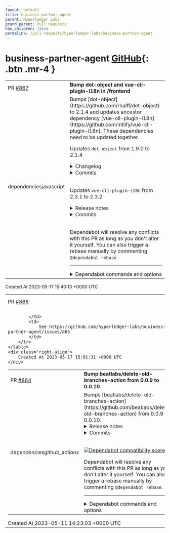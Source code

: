 ```yaml
---
layout: default
title: business-partner-agent
parent: Hyperledger Labs
grand_parent: Pull Requests
has_children: false
permalink: /pull-requests/hyperledger-labs/business-partner-agent
---
```


# business-partner-agent <span class="fs-3 right-align">[GitHub](https://github.com/hyperledger-labs/business-partner-agent){: .btn .mr-4 }</span>


<div>
    <table>
        <tr>
            <td>
                PR <a href="https://github.com/hyperledger-labs/business-partner-agent/pull/867" class=".btn">#867</a>
            </td>
            <td>
                <b>
                    Bump dot-object and vue-cli-plugin-i18n in /frontend
                </b>
            </td>
        </tr>
        <tr>
            <td>
                <span class="chip">dependencies</span><span class="chip">javascript</span>
            </td>
            <td>
                Bumps [dot-object](https://github.com/rhalff/dot-object) to 2.1.4 and updates ancestor dependency [vue-cli-plugin-i18n](https://github.com/intlify/vue-cli-plugin-i18n). These dependencies need to be updated together.

Updates `dot-object` from 1.9.0 to 2.1.4
<details>
<summary>Changelog</summary>
<p><em>Sourced from <a href="https://github.com/rhalff/dot-object/blob/master/CHANGELOG.md">dot-object's changelog</a>.</em></p>
<blockquote>
<h2>2020-09-10 Version 2.1.4</h2>
<ul>
<li>[<a href="https://github.com/rhalff/dot-object/commit/94b9eb8a2d"><code>94b9eb8a2d</code></a>] - Fix parsing of array paths for non standard separators (Fixed by boidolr <a href="https://redirect.github.com/rhalff/dot-object/issues/58">#58</a>)</li>
</ul>
<h2>2020-02-16 Version 2.1.3</h2>
<ul>
<li>fix possible pollution of prototype for paths containing <strong>proto</strong></li>
</ul>
<h2>2019-11-02 Version 2.1.1</h2>
<ul>
<li>fix undefined key with root level array.</li>
</ul>
<h2>2019-11-02 Version 2.1.1</h2>
<ul>
<li>Wrong array conversion when brackets are used (Reported by vladshcherbin <a href="https://redirect.github.com/rhalff/dot-object/issues/27">#27</a>)</li>
</ul>
<h2>2019-11-02 Version 2.1.0</h2>
<ul>
<li>fix delete function not being wrapped. (Reported by murphyke <a href="https://redirect.github.com/rhalff/dot-object/issues/40">#40</a>)</li>
</ul>
<h2>2019-11-02 Version 2.0.0</h2>
<ul>
<li>[<a href="https://github.com/rhalff/dot-object/commit/2cb41bbd1b"><code>2cb41bbd1b</code></a>] - Add useBrackets option for the .dot() method (by z1m1n <a href="https://redirect.github.com/rhalff/dot-object/issues/42">#42</a>)</li>
<li>dot() now writes brackets by default (possibly breaking change).
Use Dot.useBrackets = false to keep the old behavior</li>
</ul>
</blockquote>
</details>
<details>
<summary>Commits</summary>
<ul>
<li><a href="https://github.com/rhalff/dot-object/commit/87fd0d9d6d5596b3369ee1918e3f75041d4b334c"><code>87fd0d9</code></a> Release v2.1.4.</li>
<li><a href="https://github.com/rhalff/dot-object/commit/437c54bcb6bbf4807d65d0cd532f85d95f468870"><code>437c54b</code></a> prepare release</li>
<li><a href="https://github.com/rhalff/dot-object/commit/2f78b82bbbbd6978386b083d02faef77f9d436d9"><code>2f78b82</code></a> Merge pull request <a href="https://redirect.github.com/rhalff/dot-object/issues/58">#58</a> from boidolr/master</li>
<li><a href="https://github.com/rhalff/dot-object/commit/94b9eb8a2dc2f46f59c8a861bc826fb3c7a3a320"><code>94b9eb8</code></a> Fix parsing of array paths for non standard separators</li>
<li><a href="https://github.com/rhalff/dot-object/commit/3dcb2defecd643b64a1f24e838468a1128e904bd"><code>3dcb2de</code></a> Merge pull request <a href="https://redirect.github.com/rhalff/dot-object/issues/52">#52</a> from murilobd/add-keepArray-to-doc</li>
<li><a href="https://github.com/rhalff/dot-object/commit/2262089a7022d98dd3624d90be83e44d03ba14fa"><code>2262089</code></a> Update README.md</li>
<li><a href="https://github.com/rhalff/dot-object/commit/67142e73c0f9fdc0c57f561d3f8d7cfb0cdcf256"><code>67142e7</code></a> Merge branch 'release/v2.1.3'</li>
<li><a href="https://github.com/rhalff/dot-object/commit/c4a4dd5682b266192369f1a09c3426bb3586144b"><code>c4a4dd5</code></a> prepare v2.1.3</li>
<li><a href="https://github.com/rhalff/dot-object/commit/f76cff5fe6d01d30ce110d8f454db2e5bd28a7de"><code>f76cff5</code></a> guard for possible prototype polution</li>
<li><a href="https://github.com/rhalff/dot-object/commit/ee628c20e7de0c1d84d67ab9cf81c9e5fa5fa1b7"><code>ee628c2</code></a> Merge tag 'v2.1.2' into develop</li>
<li>Additional commits viewable in <a href="https://github.com/rhalff/dot-object/compare/v1.9.0...v2.1.4">compare view</a></li>
</ul>
</details>
<br />

Updates `vue-cli-plugin-i18n` from 2.3.1 to 2.3.2
<details>
<summary>Release notes</summary>
<p><em>Sourced from <a href="https://github.com/intlify/vue-cli-plugin-i18n/releases">vue-cli-plugin-i18n's releases</a>.</em></p>
<blockquote>
<h2>v2.3.2</h2>
<h2>What's Changed</h2>
<ul>
<li>build(deps): bump url-parse from 1.5.1 to 1.5.3 by <a href="https://github.com/dependabot"><code>@​dependabot</code></a> in <a href="https://redirect.github.com/intlify/vue-cli-plugin-i18n/pull/248">intlify/vue-cli-plugin-i18n#248</a></li>
<li>fix a typo by <a href="https://github.com/bildeneins"><code>@​bildeneins</code></a> in <a href="https://redirect.github.com/intlify/vue-cli-plugin-i18n/pull/250">intlify/vue-cli-plugin-i18n#250</a></li>
<li>Fixing typos by <a href="https://github.com/deining"><code>@​deining</code></a> in <a href="https://redirect.github.com/intlify/vue-cli-plugin-i18n/pull/253">intlify/vue-cli-plugin-i18n#253</a></li>
<li>build(deps): bump ajv from 6.12.2 to 6.12.6 by <a href="https://github.com/dependabot"><code>@​dependabot</code></a> in <a href="https://redirect.github.com/intlify/vue-cli-plugin-i18n/pull/256">intlify/vue-cli-plugin-i18n#256</a></li>
<li>build(deps): bump follow-redirects from 1.13.0 to 1.14.7 in /client-addon by <a href="https://github.com/dependabot"><code>@​dependabot</code></a> in <a href="https://redirect.github.com/intlify/vue-cli-plugin-i18n/pull/255">intlify/vue-cli-plugin-i18n#255</a></li>
<li>build(deps): bump ajv from 6.12.2 to 6.12.6 in /client-addon by <a href="https://github.com/dependabot"><code>@​dependabot</code></a> in <a href="https://redirect.github.com/intlify/vue-cli-plugin-i18n/pull/257">intlify/vue-cli-plugin-i18n#257</a></li>
<li>build(deps): bump node-fetch from 2.6.1 to 2.6.7 in /client-addon by <a href="https://github.com/dependabot"><code>@​dependabot</code></a> in <a href="https://redirect.github.com/intlify/vue-cli-plugin-i18n/pull/258">intlify/vue-cli-plugin-i18n#258</a></li>
<li>build(deps): bump trim-off-newlines from 1.0.1 to 1.0.3 by <a href="https://github.com/dependabot"><code>@​dependabot</code></a> in <a href="https://redirect.github.com/intlify/vue-cli-plugin-i18n/pull/259">intlify/vue-cli-plugin-i18n#259</a></li>
<li>build(deps): bump node-fetch from 2.6.1 to 2.6.7 by <a href="https://github.com/dependabot"><code>@​dependabot</code></a> in <a href="https://redirect.github.com/intlify/vue-cli-plugin-i18n/pull/260">intlify/vue-cli-plugin-i18n#260</a></li>
<li>build(deps): bump ws from 5.2.2 to 5.2.3 by <a href="https://github.com/dependabot"><code>@​dependabot</code></a> in <a href="https://redirect.github.com/intlify/vue-cli-plugin-i18n/pull/261">intlify/vue-cli-plugin-i18n#261</a></li>
<li>build(deps): bump follow-redirects from 1.14.7 to 1.14.8 in /client-addon by <a href="https://github.com/dependabot"><code>@​dependabot</code></a> in <a href="https://redirect.github.com/intlify/vue-cli-plugin-i18n/pull/263">intlify/vue-cli-plugin-i18n#263</a></li>
<li>build(deps): bump url-parse from 1.5.3 to 1.5.7 by <a href="https://github.com/dependabot"><code>@​dependabot</code></a> in <a href="https://redirect.github.com/intlify/vue-cli-plugin-i18n/pull/265">intlify/vue-cli-plugin-i18n#265</a></li>
<li>build(deps): bump prismjs from 1.25.0 to 1.27.0 in /client-addon by <a href="https://github.com/dependabot"><code>@​dependabot</code></a> in <a href="https://redirect.github.com/intlify/vue-cli-plugin-i18n/pull/266">intlify/vue-cli-plugin-i18n#266</a></li>
<li>build(deps): bump prismjs from 1.25.0 to 1.27.0 by <a href="https://github.com/dependabot"><code>@​dependabot</code></a> in <a href="https://redirect.github.com/intlify/vue-cli-plugin-i18n/pull/267">intlify/vue-cli-plugin-i18n#267</a></li>
<li>build(deps): bump url-parse from 1.5.3 to 1.5.10 in /client-addon by <a href="https://github.com/dependabot"><code>@​dependabot</code></a> in <a href="https://redirect.github.com/intlify/vue-cli-plugin-i18n/pull/268">intlify/vue-cli-plugin-i18n#268</a></li>
<li>build(deps): bump url-parse from 1.5.3 to 1.5.10 by <a href="https://github.com/dependabot"><code>@​dependabot</code></a> in <a href="https://redirect.github.com/intlify/vue-cli-plugin-i18n/pull/269">intlify/vue-cli-plugin-i18n#269</a></li>
<li>build(deps): bump minimist from 1.2.5 to 1.2.6 in /client-addon by <a href="https://github.com/dependabot"><code>@​dependabot</code></a> in <a href="https://redirect.github.com/intlify/vue-cli-plugin-i18n/pull/270">intlify/vue-cli-plugin-i18n#270</a></li>
<li>build(deps): bump minimist from 1.2.5 to 1.2.6 by <a href="https://github.com/dependabot"><code>@​dependabot</code></a> in <a href="https://redirect.github.com/intlify/vue-cli-plugin-i18n/pull/271">intlify/vue-cli-plugin-i18n#271</a></li>
<li>build(deps): bump async from 2.6.3 to 2.6.4 by <a href="https://github.com/dependabot"><code>@​dependabot</code></a> in <a href="https://redirect.github.com/intlify/vue-cli-plugin-i18n/pull/272">intlify/vue-cli-plugin-i18n#272</a></li>
<li>build(deps): bump async from 2.6.3 to 2.6.4 in /client-addon by <a href="https://github.com/dependabot"><code>@​dependabot</code></a> in <a href="https://redirect.github.com/intlify/vue-cli-plugin-i18n/pull/273">intlify/vue-cli-plugin-i18n#273</a></li>
<li>build(deps): bump eventsource from 1.0.7 to 1.1.1 by <a href="https://github.com/dependabot"><code>@​dependabot</code></a> in <a href="https://redirect.github.com/intlify/vue-cli-plugin-i18n/pull/274">intlify/vue-cli-plugin-i18n#274</a></li>
<li>build(deps): bump eventsource from 1.0.7 to 1.1.1 in /client-addon by <a href="https://github.com/dependabot"><code>@​dependabot</code></a> in <a href="https://redirect.github.com/intlify/vue-cli-plugin-i18n/pull/275">intlify/vue-cli-plugin-i18n#275</a></li>
<li>build(deps): bump shell-quote from 1.7.2 to 1.7.3 by <a href="https://github.com/dependabot"><code>@​dependabot</code></a> in <a href="https://redirect.github.com/intlify/vue-cli-plugin-i18n/pull/276">intlify/vue-cli-plugin-i18n#276</a></li>
<li>build(deps): bump shell-quote from 1.7.2 to 1.7.3 in /client-addon by <a href="https://github.com/dependabot"><code>@​dependabot</code></a> in <a href="https://redirect.github.com/intlify/vue-cli-plugin-i18n/pull/277">intlify/vue-cli-plugin-i18n#277</a></li>
<li>build(deps): bump jsdom from 16.4.0 to 16.7.0 by <a href="https://github.com/dependabot"><code>@​dependabot</code></a> in <a href="https://redirect.github.com/intlify/vue-cli-plugin-i18n/pull/278">intlify/vue-cli-plugin-i18n#278</a></li>
<li>Bump vue-i18n-extract to version 1.2.3 by <a href="https://github.com/mateuscruz"><code>@​mateuscruz</code></a> in <a href="https://redirect.github.com/intlify/vue-cli-plugin-i18n/pull/279">intlify/vue-cli-plugin-i18n#279</a></li>
</ul>
<h2>New Contributors</h2>
<ul>
<li><a href="https://github.com/bildeneins"><code>@​bildeneins</code></a> made their first contribution in <a href="https://redirect.github.com/intlify/vue-cli-plugin-i18n/pull/250">intlify/vue-cli-plugin-i18n#250</a></li>
<li><a href="https://github.com/deining"><code>@​deining</code></a> made their first contribution in <a href="https://redirect.github.com/intlify/vue-cli-plugin-i18n/pull/253">intlify/vue-cli-plugin-i18n#253</a></li>
<li><a href="https://github.com/mateuscruz"><code>@​mateuscruz</code></a> made their first contribution in <a href="https://redirect.github.com/intlify/vue-cli-plugin-i18n/pull/279">intlify/vue-cli-plugin-i18n#279</a></li>
</ul>
<p><strong>Full Changelog</strong>: <a href="https://github.com/intlify/vue-cli-plugin-i18n/compare/v2.3.1...v2.3.2">https://github.com/intlify/vue-cli-plugin-i18n/compare/v2.3.1...v2.3.2</a></p>
</blockquote>
</details>
<details>
<summary>Commits</summary>
<ul>
<li><a href="https://github.com/intlify/vue-cli-plugin-i18n/commit/37915e178e34b670bbce48c53b3eeda9ded08756"><code>37915e1</code></a> release: v2.3.2</li>
<li><a href="https://github.com/intlify/vue-cli-plugin-i18n/commit/4ef7b1a4538dad156ef64c4b739811e402a9ba7c"><code>4ef7b1a</code></a> Bump vue-i18n-extract to version &quot;1.2.3 (<a href="https://redirect.github.com/intlify/vue-cli-plugin-i18n/issues/279">#279</a>)</li>
<li><a href="https://github.com/intlify/vue-cli-plugin-i18n/commit/e3bb0e9ea2934682e438bf91c81a7f8682dbf2e0"><code>e3bb0e9</code></a> build(deps): bump jsdom from 16.4.0 to 16.7.0 (<a href="https://redirect.github.com/intlify/vue-cli-plugin-i18n/issues/278">#278</a>)</li>
<li><a href="https://github.com/intlify/vue-cli-plugin-i18n/commit/0f238cd6f59900055324f9fd9abd14cb4c3c6f62"><code>0f238cd</code></a> build(deps): bump shell-quote from 1.7.2 to 1.7.3 in /client-addon (<a href="https://redirect.github.com/intlify/vue-cli-plugin-i18n/issues/277">#277</a>)</li>
<li><a href="https://github.com/intlify/vue-cli-plugin-i18n/commit/238ef063d9bd629cb12e22e5159da02fe40f2066"><code>238ef06</code></a> build(deps): bump shell-quote from 1.7.2 to 1.7.3 (<a href="https://redirect.github.com/intlify/vue-cli-plugin-i18n/issues/276">#276</a>)</li>
<li><a href="https://github.com/intlify/vue-cli-plugin-i18n/commit/9d372648839f7b83cd40cf332e14d977c198c764"><code>9d37264</code></a> build(deps): bump eventsource from 1.0.7 to 1.1.1 in /client-addon (<a href="https://redirect.github.com/intlify/vue-cli-plugin-i18n/issues/275">#275</a>)</li>
<li><a href="https://github.com/intlify/vue-cli-plugin-i18n/commit/f7caf1689552b06641614fecc0a858baef0e1145"><code>f7caf16</code></a> build(deps): bump eventsource from 1.0.7 to 1.1.1 (<a href="https://redirect.github.com/intlify/vue-cli-plugin-i18n/issues/274">#274</a>)</li>
<li><a href="https://github.com/intlify/vue-cli-plugin-i18n/commit/b3433e1b3bc2b2d58e7cd187d4d1a924ed863e35"><code>b3433e1</code></a> build(deps): bump async from 2.6.3 to 2.6.4 in /client-addon (<a href="https://redirect.github.com/intlify/vue-cli-plugin-i18n/issues/273">#273</a>)</li>
<li><a href="https://github.com/intlify/vue-cli-plugin-i18n/commit/7ffd1772865d9cef68fc714654b246463e5a3838"><code>7ffd177</code></a> build(deps): bump async from 2.6.3 to 2.6.4 (<a href="https://redirect.github.com/intlify/vue-cli-plugin-i18n/issues/272">#272</a>)</li>
<li><a href="https://github.com/intlify/vue-cli-plugin-i18n/commit/2f96e52392ec10c381394d653d820ccbf558a240"><code>2f96e52</code></a> build(deps): bump minimist from 1.2.5 to 1.2.6 (<a href="https://redirect.github.com/intlify/vue-cli-plugin-i18n/issues/271">#271</a>)</li>
<li>Additional commits viewable in <a href="https://github.com/intlify/vue-cli-plugin-i18n/compare/v2.3.1...v2.3.2">compare view</a></li>
</ul>
</details>
<br />


Dependabot will resolve any conflicts with this PR as long as you don't alter it yourself. You can also trigger a rebase manually by commenting `@dependabot rebase`.

[//]: # (dependabot-automerge-start)
[//]: # (dependabot-automerge-end)

---

<details>
<summary>Dependabot commands and options</summary>
<br />

You can trigger Dependabot actions by commenting on this PR:
- `@dependabot rebase` will rebase this PR
- `@dependabot recreate` will recreate this PR, overwriting any edits that have been made to it
- `@dependabot merge` will merge this PR after your CI passes on it
- `@dependabot squash and merge` will squash and merge this PR after your CI passes on it
- `@dependabot cancel merge` will cancel a previously requested merge and block automerging
- `@dependabot reopen` will reopen this PR if it is closed
- `@dependabot close` will close this PR and stop Dependabot recreating it. You can achieve the same result by closing it manually
- `@dependabot ignore this major version` will close this PR and stop Dependabot creating any more for this major version (unless you reopen the PR or upgrade to it yourself)
- `@dependabot ignore this minor version` will close this PR and stop Dependabot creating any more for this minor version (unless you reopen the PR or upgrade to it yourself)
- `@dependabot ignore this dependency` will close this PR and stop Dependabot creating any more for this dependency (unless you reopen the PR or upgrade to it yourself)
You can disable automated security fix PRs for this repo from the [Security Alerts page](https://github.com/hyperledger-labs/business-partner-agent/network/alerts).

</details>
            </td>
        </tr>
    </table>
    <div class="right-align">
        Created At 2023-05-17 15:40:13 +0000 UTC
    </div>
</div>

<div>
    <table>
        <tr>
            <td>
                PR <a href="https://github.com/hyperledger-labs/business-partner-agent/pull/866" class=".btn">#866</a>
            </td>
            <td>
                <b>
                    Remove GitPod
                </b>
            </td>
        </tr>
        <tr>
            <td>
                
            </td>
            <td>
                See https://github.com/hyperledger-labs/business-partner-agent/issues/865
            </td>
        </tr>
    </table>
    <div class="right-align">
        Created At 2023-05-17 15:01:31 +0000 UTC
    </div>
</div>

<div>
    <table>
        <tr>
            <td>
                PR <a href="https://github.com/hyperledger-labs/business-partner-agent/pull/864" class=".btn">#864</a>
            </td>
            <td>
                <b>
                    Bump beatlabs/delete-old-branches-action from 0.0.9 to 0.0.10
                </b>
            </td>
        </tr>
        <tr>
            <td>
                <span class="chip">dependencies</span><span class="chip">github_actions</span>
            </td>
            <td>
                Bumps [beatlabs/delete-old-branches-action](https://github.com/beatlabs/delete-old-branches-action) from 0.0.9 to 0.0.10.
<details>
<summary>Release notes</summary>
<p><em>Sourced from <a href="https://github.com/beatlabs/delete-old-branches-action/releases">beatlabs/delete-old-branches-action's releases</a>.</em></p>
<blockquote>
<h2>v0.0.10</h2>
<h2>What's Changed</h2>
<ul>
<li>use latest checkout action with safe.dir fix by <a href="https://github.com/ravinaik1312"><code>@​ravinaik1312</code></a> in <a href="https://redirect.github.com/beatlabs/delete-old-branches-action/pull/22">beatlabs/delete-old-branches-action#22</a></li>
<li>docs: update example version to current by <a href="https://github.com/mdelapenya"><code>@​mdelapenya</code></a> in <a href="https://redirect.github.com/beatlabs/delete-old-branches-action/pull/23">beatlabs/delete-old-branches-action#23</a></li>
<li>Fixes a typo by <a href="https://github.com/iamnotaturtle"><code>@​iamnotaturtle</code></a> in <a href="https://redirect.github.com/beatlabs/delete-old-branches-action/pull/27">beatlabs/delete-old-branches-action#27</a></li>
<li>Updated output due to it will be deprecated by <a href="https://github.com/juanjimenezcasas"><code>@​juanjimenezcasas</code></a> in <a href="https://redirect.github.com/beatlabs/delete-old-branches-action/pull/30">beatlabs/delete-old-branches-action#30</a></li>
</ul>
<h2>New Contributors</h2>
<ul>
<li><a href="https://github.com/iamnotaturtle"><code>@​iamnotaturtle</code></a> made their first contribution in <a href="https://redirect.github.com/beatlabs/delete-old-branches-action/pull/27">beatlabs/delete-old-branches-action#27</a></li>
<li><a href="https://github.com/juanjimenezcasas"><code>@​juanjimenezcasas</code></a> made their first contribution in <a href="https://redirect.github.com/beatlabs/delete-old-branches-action/pull/30">beatlabs/delete-old-branches-action#30</a></li>
</ul>
<p><strong>Full Changelog</strong>: <a href="https://github.com/beatlabs/delete-old-branches-action/compare/v0.0.9...v0.0.10">https://github.com/beatlabs/delete-old-branches-action/compare/v0.0.9...v0.0.10</a></p>
</blockquote>
</details>
<details>
<summary>Commits</summary>
<ul>
<li><a href="https://github.com/beatlabs/delete-old-branches-action/commit/6e94df089372a619c01ae2c2f666bf474f890911"><code>6e94df0</code></a> Updated output due to it will be deprecated (<a href="https://redirect.github.com/beatlabs/delete-old-branches-action/issues/30">#30</a>)</li>
<li><a href="https://github.com/beatlabs/delete-old-branches-action/commit/333a962b128190aca5f17b76bdc708daf72ee6f6"><code>333a962</code></a> fix typo (<a href="https://redirect.github.com/beatlabs/delete-old-branches-action/issues/27">#27</a>)</li>
<li><a href="https://github.com/beatlabs/delete-old-branches-action/commit/a91affd63ec6edd643dc901207350855152f204a"><code>a91affd</code></a> docs: update example version to current (<a href="https://redirect.github.com/beatlabs/delete-old-branches-action/issues/23">#23</a>)</li>
<li><a href="https://github.com/beatlabs/delete-old-branches-action/commit/c0b06a6afe86141fd9e0c2540a5f32c3bd218997"><code>c0b06a6</code></a> use latest checkout action with safe.dir fix (<a href="https://redirect.github.com/beatlabs/delete-old-branches-action/issues/22">#22</a>)</li>
<li>See full diff in <a href="https://github.com/beatlabs/delete-old-branches-action/compare/v0.0.9...v0.0.10">compare view</a></li>
</ul>
</details>
<br />


[![Dependabot compatibility score](https://dependabot-badges.githubapp.com/badges/compatibility_score?dependency-name=beatlabs/delete-old-branches-action&package-manager=github_actions&previous-version=0.0.9&new-version=0.0.10)](https://docs.github.com/en/github/managing-security-vulnerabilities/about-dependabot-security-updates#about-compatibility-scores)

Dependabot will resolve any conflicts with this PR as long as you don't alter it yourself. You can also trigger a rebase manually by commenting `@dependabot rebase`.

[//]: # (dependabot-automerge-start)
[//]: # (dependabot-automerge-end)

---

<details>
<summary>Dependabot commands and options</summary>
<br />

You can trigger Dependabot actions by commenting on this PR:
- `@dependabot rebase` will rebase this PR
- `@dependabot recreate` will recreate this PR, overwriting any edits that have been made to it
- `@dependabot merge` will merge this PR after your CI passes on it
- `@dependabot squash and merge` will squash and merge this PR after your CI passes on it
- `@dependabot cancel merge` will cancel a previously requested merge and block automerging
- `@dependabot reopen` will reopen this PR if it is closed
- `@dependabot close` will close this PR and stop Dependabot recreating it. You can achieve the same result by closing it manually
- `@dependabot ignore this major version` will close this PR and stop Dependabot creating any more for this major version (unless you reopen the PR or upgrade to it yourself)
- `@dependabot ignore this minor version` will close this PR and stop Dependabot creating any more for this minor version (unless you reopen the PR or upgrade to it yourself)
- `@dependabot ignore this dependency` will close this PR and stop Dependabot creating any more for this dependency (unless you reopen the PR or upgrade to it yourself)


</details>
            </td>
        </tr>
    </table>
    <div class="right-align">
        Created At 2023-05-11 14:23:03 +0000 UTC
    </div>
</div>

